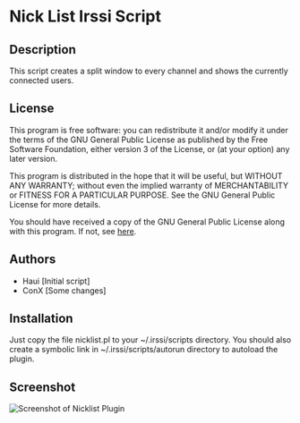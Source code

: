 Nick List Irssi Script
=====================

Description
-----------
This script creates a split window to every channel and shows the currently connected users.

License
-------
This program is free software: you can redistribute it and/or modify
it under the terms of the GNU General Public License as published by
the Free Software Foundation, either version 3 of the License, or
(at your option) any later version.

This program is distributed in the hope that it will be useful,
but WITHOUT ANY WARRANTY; without even the implied warranty of
MERCHANTABILITY or FITNESS FOR A PARTICULAR PURPOSE.  See the
GNU General Public License for more details.

You should have received a copy of the GNU General Public License
along with this program.  If not, see [here](http://www.gnu.org/licenses/).

Authors
--------
 - Haui <haui45 at web dot de> [Initial script]
 - ConX <conx at xanthopoulos dot info> [Some changes]

Installation
-------------
Just copy the file nicklist.pl to your ~/.irssi/scripts directory. You should also create a
symbolic link in ~/.irssi/scripts/autorun directory to autoload the plugin.

Screenshot
----------
![Screenshot of Nicklist Plugin](http://www.xanthopoulos.info/nicklistplugin-ss.png)
